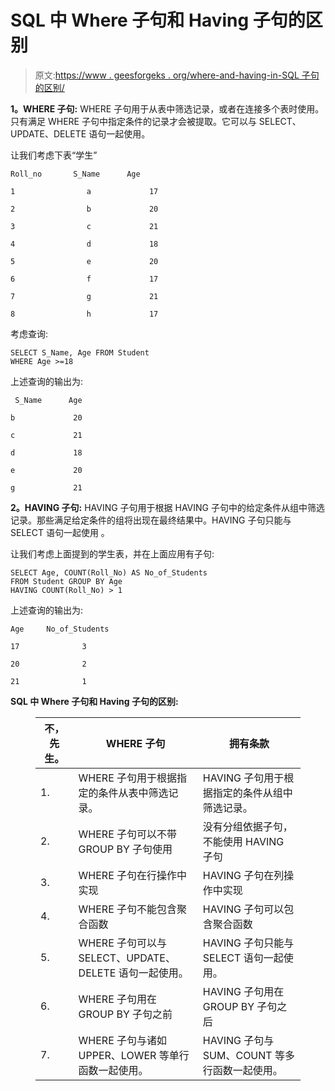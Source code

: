 # SQL 中 Where 子句和 Having 子句的区别

> 原文:[https://www . geesforgeks . org/where-and-having-in-SQL 子句的区别/](https://www.geeksforgeeks.org/difference-between-where-and-having-clause-in-sql/)

**1。WHERE 子句:**
WHERE 子句用于从表中筛选记录，或者在连接多个表时使用。只有满足 WHERE 子句中指定条件的记录才会被提取。它可以与 SELECT、UPDATE、DELETE 语句一起使用。

让我们考虑下表“学生”

```
Roll_no       S_Name      Age

1                a             17

2                b             20

3                c             21

4                d             18

5                e             20

6                f             17

7                g             21

8                h             17 
```

考虑查询:

```
SELECT S_Name, Age FROM Student 
WHERE Age >=18
```

上述查询的输出为:

```
 S_Name      Age

b             20             

c             21             

d             18             

e             20             

g             21             
```

**2。HAVING 子句:**
HAVING 子句用于根据 HAVING 子句中的给定条件从组中筛选记录。那些满足给定条件的组将出现在最终结果中。HAVING 子句只能与 SELECT 语句一起使用
。

让我们考虑上面提到的学生表，并在上面应用有子句:

```
SELECT Age, COUNT(Roll_No) AS No_of_Students 
FROM Student GROUP BY Age
HAVING COUNT(Roll_No) > 1 
```

上述查询的输出为:

```
Age     No_of_Students

17              3

20              2

21              1 
```

**SQL 中 Where 子句和 Having 子句的区别:**

<figure class="table">

| 不，先生。 | WHERE 子句 | 拥有条款 |
| --- | --- | --- |
| 1. | WHERE 子句用于根据指定的条件从表中筛选记录。 | HAVING 子句用于根据指定的条件从组中筛选记录。 |
| 2. | WHERE 子句可以不带 GROUP BY 子句使用 | 没有分组依据子句，不能使用 HAVING 子句 |
| 3. | WHERE 子句在行操作中实现 | HAVING 子句在列操作中实现 |
| 4. | WHERE 子句不能包含聚合函数 | HAVING 子句可以包含聚合函数 |
| 5. | WHERE 子句可以与 SELECT、UPDATE、DELETE 语句一起使用。 | HAVING 子句只能与 SELECT 语句一起使用。 |
| 6. | WHERE 子句用在 GROUP BY 子句之前 | HAVING 子句用在 GROUP BY 子句之后 |
| 7. | WHERE 子句与诸如 UPPER、LOWER 等单行函数一起使用。 | HAVING 子句与 SUM、COUNT 等多行函数一起使用。 |

</figure>